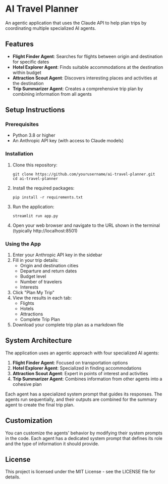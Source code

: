 # AI Travel Planner

An agentic application that uses the Claude API to help plan trips by coordinating multiple specialized AI agents.

## Features

- **Flight Finder Agent**: Searches for flights between origin and destination for specific dates
- **Hotel Explorer Agent**: Finds suitable accommodations at the destination within budget
- **Attraction Scout Agent**: Discovers interesting places and activities at the destination
- **Trip Summarizer Agent**: Creates a comprehensive trip plan by combining information from all agents

## Setup Instructions

### Prerequisites

- Python 3.8 or higher
- An Anthropic API key (with access to Claude models)

### Installation

1. Clone this repository:
   ```
   git clone https://github.com/yourusername/ai-travel-planner.git
   cd ai-travel-planner
   ```

2. Install the required packages:
   ```
   pip install -r requirements.txt
   ```

3. Run the application:
   ```
   streamlit run app.py
   ```

4. Open your web browser and navigate to the URL shown in the terminal (typically http://localhost:8501)

### Using the App

1. Enter your Anthropic API key in the sidebar
2. Fill in your trip details:
   - Origin and destination cities
   - Departure and return dates
   - Budget level
   - Number of travelers
   - Interests
3. Click "Plan My Trip"
4. View the results in each tab:
   - Flights
   - Hotels
   - Attractions
   - Complete Trip Plan
5. Download your complete trip plan as a markdown file

## System Architecture

The application uses an agentic approach with four specialized AI agents:

1. **Flight Finder Agent**: Focused on transportation options
2. **Hotel Explorer Agent**: Specialized in finding accommodations
3. **Attraction Scout Agent**: Expert in points of interest and activities
4. **Trip Summarizer Agent**: Combines information from other agents into a cohesive plan

Each agent has a specialized system prompt that guides its responses. The agents run sequentially, and their outputs are combined for the summary agent to create the final trip plan.

## Customization

You can customize the agents' behavior by modifying their system prompts in the code. Each agent has a dedicated system prompt that defines its role and the type of information it should provide.

## License

This project is licensed under the MIT License - see the LICENSE file for details.
